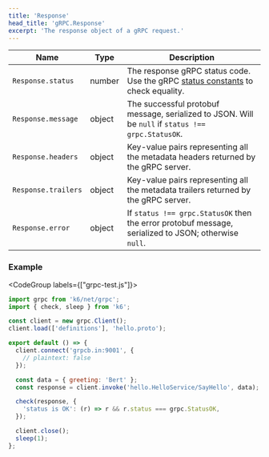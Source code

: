 ```yaml
---
title: 'Response'
head_title: 'gRPC.Response'
excerpt: 'The response object of a gRPC request.'
---
```


| Name                | Type   | Description                                                                                                              |
| ------------------- | ------ | ------------------------------------------------------------------------------------------------------------------------ |
| `Response.status`   | number | The response gRPC status code. Use the gRPC [status constants](/javascript-api/k6-net-grpc/constants) to check equality. |
| `Response.message`  | object | The successful protobuf message, serialized to JSON. Will be `null` if `status !== grpc.StatusOK`.                       |
| `Response.headers`  | object | Key-value pairs representing all the metadata headers returned by the gRPC server.                                       |
| `Response.trailers` | object | Key-value pairs representing all the metadata trailers returned by the gRPC server.                                      |
| `Response.error`    | object | If `status !== grpc.StatusOK` then the error protobuf message, serialized to JSON; otherwise `null`.                     |

### Example

<CodeGroup labels={["grpc-test.js"]}>

```javascript
import grpc from 'k6/net/grpc';
import { check, sleep } from 'k6';

const client = new grpc.Client();
client.load(['definitions'], 'hello.proto');

export default () => {
  client.connect('grpcb.in:9001', {
    // plaintext: false
  });

  const data = { greeting: 'Bert' };
  const response = client.invoke('hello.HelloService/SayHello', data);

  check(response, {
    'status is OK': (r) => r && r.status === grpc.StatusOK,
  });

  client.close();
  sleep(1);
};
```

</CodeGroup>

